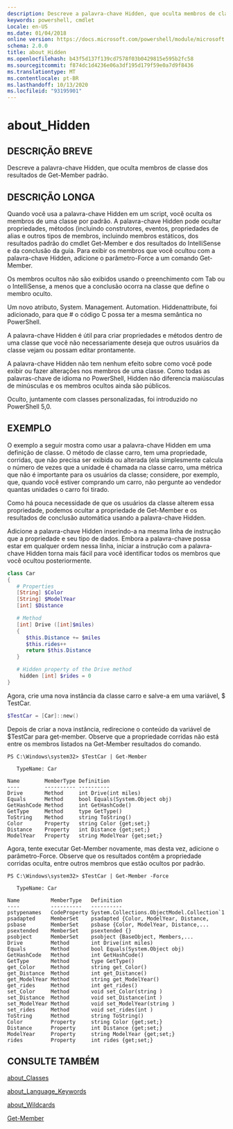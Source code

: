 ```yaml
---
description: Descreve a palavra-chave Hidden, que oculta membros de classe dos resultados de Get-Member padrão.
keywords: powershell, cmdlet
Locale: en-US
ms.date: 01/04/2018
online version: https://docs.microsoft.com/powershell/module/microsoft.powershell.core/about/about_hidden?view=powershell-7&WT.mc_id=ps-gethelp
schema: 2.0.0
title: about_Hidden
ms.openlocfilehash: b43f5d137f139cd7578f03b0429815e595b2fc58
ms.sourcegitcommit: f874dc1d4236e06a3df195d179f59e0a7d9f8436
ms.translationtype: MT
ms.contentlocale: pt-BR
ms.lasthandoff: 10/13/2020
ms.locfileid: "93195901"
---
```

# <a name="about_hidden"></a>about_Hidden

## <a name="short-description"></a>DESCRIÇÃO BREVE
Descreve a palavra-chave Hidden, que oculta membros de classe dos resultados de Get-Member padrão.

## <a name="long-description"></a>DESCRIÇÃO LONGA

Quando você usa a palavra-chave Hidden em um script, você oculta os membros de uma classe por padrão. A palavra-chave Hidden pode ocultar propriedades, métodos (incluindo construtores, eventos, propriedades de alias e outros tipos de membros, incluindo membros estáticos, dos resultados padrão do cmdlet Get-Member e dos resultados do IntelliSense e da conclusão da guia. Para exibir os membros que você ocultou com a palavra-chave Hidden, adicione o parâmetro-Force a um comando Get-Member.

Os membros ocultos não são exibidos usando o preenchimento com Tab ou o IntelliSense, a menos que a conclusão ocorra na classe que define o membro oculto.

Um novo atributo, System. Management. Automation. Hiddenattribute, foi adicionado, para que \# o código C possa ter a mesma semântica no PowerShell.

A palavra-chave Hidden é útil para criar propriedades e métodos dentro de uma classe que você não necessariamente deseja que outros usuários da classe vejam ou possam editar prontamente.

A palavra-chave Hidden não tem nenhum efeito sobre como você pode exibir ou fazer alterações nos membros de uma classe. Como todas as palavras-chave de idioma no PowerShell, Hidden não diferencia maiúsculas de minúsculas e os membros ocultos ainda são públicos.

Oculto, juntamente com classes personalizadas, foi introduzido no PowerShell 5,0.

## <a name="example"></a>EXEMPLO

O exemplo a seguir mostra como usar a palavra-chave Hidden em uma definição de classe. O método de classe carro, tem uma propriedade, corridas, que não precisa ser exibida ou alterada (ela simplesmente calcula o número de vezes que a unidade é chamada na classe carro, uma métrica que não é importante para os usuários da classe; considere, por exemplo, que, quando você estiver comprando um carro, não pergunte ao vendedor quantas unidades o carro foi tirado.

Como há pouca necessidade de que os usuários da classe alterem essa propriedade, podemos ocultar a propriedade de Get-Member e os resultados de conclusão automática usando a palavra-chave Hidden.

Adicione a palavra-chave Hidden inserindo-a na mesma linha de instrução que a propriedade e seu tipo de dados. Embora a palavra-chave possa estar em qualquer ordem nessa linha, iniciar a instrução com a palavra-chave Hidden torna mais fácil para você identificar todos os membros que você ocultou posteriormente.

```powershell
class Car
{
   # Properties
   [String] $Color
   [String] $ModelYear
   [int] $Distance

   # Method
   [int] Drive ([int]$miles)
   {
      $this.Distance += $miles
      $this.rides++
      return $this.Distance
   }

   # Hidden property of the Drive method
    hidden [int] $rides = 0
}
```

Agora, crie uma nova instância da classe carro e salve-a em uma variável, \$ TestCar.

```powershell
$TestCar = [Car]::new()
```

Depois de criar a nova instância, redirecione o conteúdo da variável de $TestCar para get-member. Observe que a propriedade corridas não está entre os membros listados na Get-Member resultados do comando.

```output
PS C:\Windows\system32> $TestCar | Get-Member

   TypeName: Car

Name        MemberType Definition
----        ---------- ----------
Drive       Method     int Drive(int miles)
Equals      Method     bool Equals(System.Object obj)
GetHashCode Method     int GetHashCode()
GetType     Method     type GetType()
ToString    Method     string ToString()
Color       Property   string Color {get;set;}
Distance    Property   int Distance {get;set;}
ModelYear   Property   string ModelYear {get;set;}

```

Agora, tente executar Get-Member novamente, mas desta vez, adicione o parâmetro-Force.
Observe que os resultados contêm a propriedade corridas oculta, entre outros membros que estão ocultos por padrão.

```output
PS C:\Windows\system32> $TestCar | Get-Member -Force

   TypeName: Car

Name          MemberType   Definition
----          ----------   ----------
pstypenames   CodeProperty System.Collections.ObjectModel.Collection`1
psadapted     MemberSet    psadapted {Color, ModelYear, Distance,
psbase        MemberSet    psbase {Color, ModelYear, Distance,...
psextended    MemberSet    psextended {}
psobject      MemberSet    psobject {BaseObject, Members,...
Drive         Method       int Drive(int miles)
Equals        Method       bool Equals(System.Object obj)
GetHashCode   Method       int GetHashCode()
GetType       Method       type GetType()
get_Color     Method       string get_Color()
get_Distance  Method       int get_Distance()
get_ModelYear Method       string get_ModelYear()
get_rides     Method       int get_rides()
set_Color     Method       void set_Color(string )
set_Distance  Method       void set_Distance(int )
set_ModelYear Method       void set_ModelYear(string )
set_rides     Method       void set_rides(int )
ToString      Method       string ToString()
Color         Property     string Color {get;set;}
Distance      Property     int Distance {get;set;}
ModelYear     Property     string ModelYear {get;set;}
rides         Property     int rides {get;set;}

```

## <a name="see-also"></a>CONSULTE TAMBÉM

[about_Classes](about_Classes.md)

[about_Language_Keywords](about_Language_Keywords.md)

[about_Wildcards](about_Wildcards.md)

[Get-Member](xref:Microsoft.PowerShell.Utility.Get-Member)
